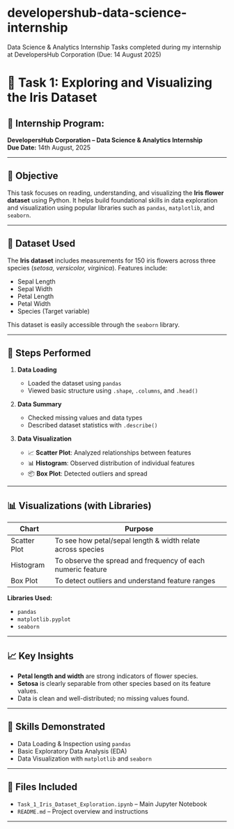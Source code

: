 # developershub-data-science-internship
Data Science &amp; Analytics Internship Tasks completed during my internship at DevelopersHub Corporation (Due: 14 August 2025)
# 🌸 Task 1: Exploring and Visualizing the Iris Dataset

## 📌 Internship Program:
**DevelopersHub Corporation – Data Science & Analytics Internship**  
**Due Date:** 14th August, 2025

---

## 🎯 Objective
This task focuses on reading, understanding, and visualizing the **Iris flower dataset** using Python. It helps build foundational skills in data exploration and visualization using popular libraries such as `pandas`, `matplotlib`, and `seaborn`.

---

## 📂 Dataset Used
The **Iris dataset** includes measurements for 150 iris flowers across three species (*setosa, versicolor, virginica*). Features include:

- Sepal Length
- Sepal Width
- Petal Length
- Petal Width
- Species (Target variable)

This dataset is easily accessible through the `seaborn` library.

---

## 🔧 Steps Performed

1. **Data Loading**
   - Loaded the dataset using `pandas`
   - Viewed basic structure using `.shape`, `.columns`, and `.head()`

2. **Data Summary**
   - Checked missing values and data types
   - Described dataset statistics with `.describe()`

3. **Data Visualization**
   - 📈 **Scatter Plot**: Analyzed relationships between features
   - 📊 **Histogram**: Observed distribution of individual features
   - 📦 **Box Plot**: Detected outliers and spread

---

## 📊 Visualizations (with Libraries)

| Chart | Purpose |
|-------|---------|
| Scatter Plot | To see how petal/sepal length & width relate across species |
| Histogram | To observe the spread and frequency of each numeric feature |
| Box Plot | To detect outliers and understand feature ranges |

**Libraries Used:**
- `pandas`
- `matplotlib.pyplot`
- `seaborn`

---

## 📈 Key Insights

- **Petal length and width** are strong indicators of flower species.
- **Setosa** is clearly separable from other species based on its feature values.
- Data is clean and well-distributed; no missing values found.

---

## 🧠 Skills Demonstrated

- Data Loading & Inspection using `pandas`
- Basic Exploratory Data Analysis (EDA)
- Data Visualization with `matplotlib` and `seaborn`

---

## 📁 Files Included

- `Task_1_Iris_Dataset_Exploration.ipynb` – Main Jupyter Notebook
- `README.md` – Project overview and instructions

---

